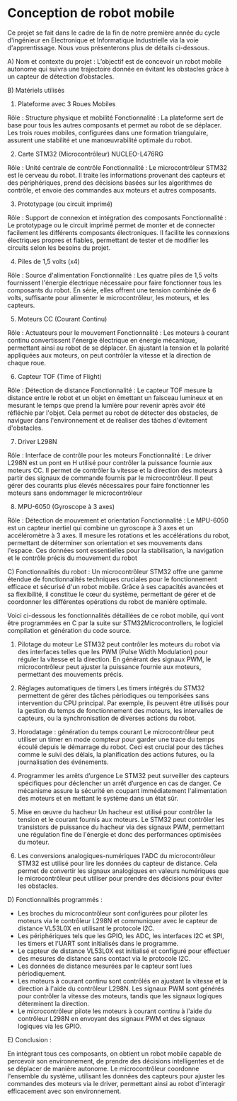 # Conception de robot mobile

Ce projet se fait dans le cadre de la fin de notre première année du cycle d'ingénieur en Electronique et Informatique Industrielle via la voie d'apprentissage. Nous vous présenterons plus de détails ci-dessous.

A) Nom et contexte du projet :
L’objectif est de concevoir un robot mobile autonome qui suivra une trajectoire donnée en évitant les obstacles grâce à un capteur de détection d’obstacles. 

B) Matériels utilisés

1. Plateforme avec 3 Roues Mobiles

Rôle : Structure physique et mobilité
Fonctionnalité : La plateforme sert de base pour tous les autres composants et permet au robot de se déplacer. Les trois roues mobiles, configurées dans une formation triangulaire, assurent une stabilité et une manœuvrabilité optimale du robot.

2. Carte STM32 (Microcontrôleur) NUCLEO-L476RG

Rôle : Unité centrale de contrôle
Fonctionnalité : Le microcontrôleur STM32 est le cerveau du robot. Il traite les informations provenant des capteurs et des périphériques, prend des décisions basées sur les algorithmes de contrôle, et envoie des commandes aux moteurs et autres composants.

3. Prototypage (ou circuit imprimé)

Rôle : Support de connexion et intégration des composants
Fonctionnalité : Le prototypage ou le circuit imprimé permet de monter et de connecter facilement les différents composants électroniques. Il facilite les connexions électriques propres et fiables, permettant de tester et de modifier les circuits selon les besoins du projet.

4. Piles de 1,5 volts (x4)

Rôle : Source d'alimentation
Fonctionnalité : Les quatre piles de 1,5 volts fournissent l'énergie électrique nécessaire pour faire fonctionner tous les composants du robot. En série, elles offrent une tension combinée de 6 volts, suffisante pour alimenter le microcontrôleur, les moteurs, et les capteurs.

5. Moteurs CC (Courant Continu)

Rôle : Actuateurs pour le mouvement
Fonctionnalité : Les moteurs à courant continu convertissent l'énergie électrique en énergie mécanique, permettant ainsi au robot de se déplacer. En ajustant la tension et la polarité appliquées aux moteurs, on peut contrôler la vitesse et la direction de chaque roue.

6. Capteur TOF (Time of Flight)

Rôle : Détection de distance
Fonctionnalité : Le capteur TOF mesure la distance entre le robot et un objet en émettant un faisceau lumineux et en mesurant le temps que prend la lumière pour revenir après avoir été réfléchie par l'objet. Cela permet au robot de détecter des obstacles, de naviguer dans l'environnement et de réaliser des tâches d'évitement d'obstacles.

7. Driver L298N

Rôle : Interface de contrôle pour les moteurs
Fonctionnalité : Le driver L298N est un pont en H utilisé pour contrôler la puissance fournie aux moteurs CC. Il permet de contrôler la vitesse et la direction des moteurs à partir des signaux de commande fournis par le microcontrôleur. Il peut gérer des courants plus élevés nécessaires pour faire fonctionner les moteurs sans endommager le microcontrôleur

8. MPU-6050 (Gyroscope à 3 axes)

Rôle : Détection de mouvement et orientation
Fonctionnalité : Le MPU-6050 est un capteur inertiel qui combine un gyroscope à 3 axes et un accéléromètre à 3 axes. Il mesure les rotations et les accélérations du robot, permettant de déterminer son orientation et ses mouvements dans l'espace. Ces données sont essentielles pour la stabilisation, la navigation et le contrôle précis du mouvement du robot

C) Fonctionnalités du robot :
Un microcontrôleur STM32 offre une gamme étendue de fonctionnalités techniques cruciales pour le fonctionnement efficace et sécurisé d'un robot mobile. Grâce à ses capacités avancées et sa flexibilité, il constitue le cœur du système, permettant de gérer et de coordonner les différentes opérations du robot de manière optimale.

Voici ci-dessous les fonctionnalités détaillées de ce robot mobile, qui vont être programmées en C par la suite sur STM32Microcontrollers, le logiciel compilation et génération du code source.

1. Pilotage du moteur
Le STM32 peut contrôler les moteurs du robot via des interfaces telles que les PWM (Pulse Width Modulation) pour réguler la vitesse et la direction. En générant des signaux PWM, le microcontrôleur peut ajuster la puissance fournie aux moteurs, permettant des mouvements précis.

2. Réglages automatiques de timers
Les timers intégrés du STM32 permettent de gérer des tâches périodiques ou temporisées sans intervention du CPU principal. Par exemple, ils peuvent être utilisés pour la gestion du temps de fonctionnement des moteurs, les intervalles de capteurs, ou la synchronisation de diverses actions du robot.

3. Horodatage : génération du temps courant
Le microcontrôleur peut utiliser un timer en mode compteur pour garder une trace du temps écoulé depuis le démarrage du robot. Ceci est crucial pour des tâches comme le suivi des délais, la planification des actions futures, ou la journalisation des événements.

4. Programmer les arrêts d’urgence
Le STM32 peut surveiller des capteurs spécifiques pour déclencher un arrêt d’urgence en cas de danger. Ce mécanisme assure la sécurité en coupant immédiatement l'alimentation des moteurs et en mettant le système dans un état sûr.

5. Mise en œuvre du hacheur
Un hacheur est utilisé pour contrôler la tension et le courant fournis aux moteurs. Le STM32 peut contrôler les transistors de puissance du hacheur via des signaux PWM, permettant une régulation fine de l'énergie et donc des performances optimisées du moteur.

6. Les conversions analogiques-numériques
l'ADC du microcontrôleur STM32 est utilisé pour lire les données du capteur de distance. Cela permet de convertir les signaux analogiques en valeurs numériques que le microcontrôleur peut utiliser pour prendre des décisions pour éviter les obstacles.

D) Fonctionnalités programmés : 

- Les broches du microcontrôleur sont configurées pour piloter les moteurs via le contrôleur L298N et communiquer avec le capteur de distance VL53L0X en utilisant le protocole I2C.
- Les périphériques tels que les GPIO, les ADC, les interfaces I2C et SPI, les timers et l'UART sont initialisés dans le programme.
- Le capteur de distance VL53L0X est initialisé et configuré pour effectuer des mesures de distance sans contact via le protocole I2C.
- Les données de distance mesurées par le capteur sont lues périodiquement.
- Les moteurs à courant continu sont contrôlés en ajustant la vitesse et la direction à l'aide du contrôleur L298N. Les signaux PWM sont générés pour contrôler la vitesse des moteurs, tandis que les signaux logiques déterminent la direction.
- Le microcontrôleur pilote les moteurs à courant continu à l'aide du contrôleur L298N en envoyant des signaux PWM et des signaux logiques via les GPIO.

E) Conclusion : 

En intégrant tous ces composants, on obtient un robot mobile capable de percevoir son environnement, de prendre des décisions intelligentes et de se déplacer de manière autonome. Le microcontrôleur coordonne l'ensemble du système, utilisant les données des capteurs pour ajuster les commandes des moteurs via le driver, permettant ainsi au robot d'interagir efficacement avec son environnement.


